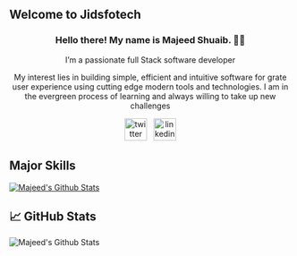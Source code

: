 ## Welcome to Jidsfotech

<h3 align="center">Hello there! My name is Majeed Shuaib. 👋🤓</h3>
<p align="center"> I’m a passionate full Stack software developer</P>
<p align="center"> My interest lies in building simple, efficient and intuitive software for grate user experience using cutting edge modern tools and technologies. I am in the evergreen process of learning and always willing to take up new challenges</p>

<p align='center'>
<a href="https://twitter.com/MajeedShuaib"><img src='https://cdn.jsdelivr.net/npm/simple-icons@3.0.1/icons/twitter.svg' alt='twitter' height='40'></a>&nbsp;&nbsp;
<a href=" www.linkedin.com/in/majeed-shuaib-b5594a155Github"><img src='https://cdn.jsdelivr.net/npm/simple-icons@3.0.1/icons/linkedin.svg' alt='linkedin' height='40'></a>
</p>

## Major Skills
[![Majeed's Github Stats](https://github-readme-stats.vercel.app/api/top-langs?username=jidsfotech&show_icons=true&theme=tokyonight)](https://github.com/jidsfotech)

## &#x1f4c8; GitHub Stats
![Majeed's Github Stats](https://github-readme-stats.vercel.app/api?username=jidsfotech&show_icons=true&theme=radical)

